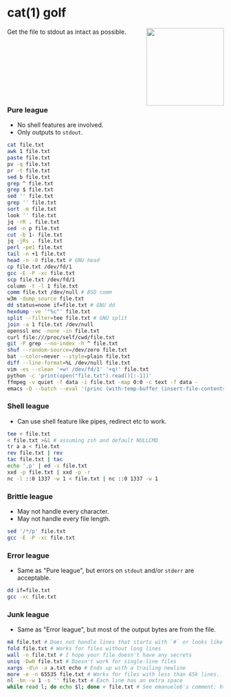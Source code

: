 
# cat(1) golf
<img style="float: right" width="180" src="catgolf.svg">
Get the file to stdout as intact as possible.
<div style="clear: both">

### Pure league

- No shell features are involved.
- Only outputs to `stdout`.


```sh
cat file.txt
awk 1 file.txt
paste file.txt
pv -q file.txt
pr -t file.txt
sed b file.txt
grep ^ file.txt
grep $ file.txt
sed '' file.txt
grep '' file.txt
sort -m file.txt
look '' file.txt
jq -rR . file.txt
sed -n p file.txt
cut -b 1- file.txt
jq -jRs . file.txt
perl -pe1 file.txt
tail -n +1 file.txt
head -n -0 file.txt # GNU head
cp file.txt /dev/fd/1
gcc -E -P -xc file.txt
scp file.txt /dev/fd/1
column -t -l 1 file.txt
comm file.txt /dev/null # BSD comm
w3m -dump_source file.txt
dd status=none if=file.txt # GNU dd
hexdump -ve '"%c"' file.txt
split --filter=tee file.txt # GNU split
join -a 1 file.txt /dev/null
openssl enc -none -in file.txt
curl file:///proc/self/cwd/file.txt
git -P grep --no-index -h ^ file.txt
shuf --random-source=/dev/zero file.txt
bat --color=never --style=plain file.txt
diff --line-format=%L /dev/null file.txt
vim -es --clean '+w! /dev/fd/1' '+q!' file.txt
python -c 'print(open("file.txt").read()[:-1])'
ffmpeg -v quiet -f data -i file.txt -map 0:0 -c text -f data -
emacs -Q --batch --eval '(princ (with-temp-buffer (insert-file-contents "file.txt") (buffer-string)))'
```

### Shell league

- Can use shell feature like pipes, redirect etc to work.

```sh
tee < file.txt
< file.txt >&1 # assuming zsh and default NULLCMD
tr a a < file.txt
rev file.txt | rev
tac file.txt | tac
echo ',p' | ed -s file.txt
xxd -p file.txt | xxd -p -r
nc -l ::0 1337 -w 1 < file.txt | nc ::0 1337 -w 1
```

### Brittle league

- May not handle every character.
- May not handle every file length.

```sh
sed '/*/p' file.txt
gcc -E -P -xc file.txt
```

### Error league

- Same as "Pure league", but errors on `stdout` and/or `stderr` are acceptable.

```sh
dd if=file.txt
gcc -xc file.txt
```

### Junk league

- Same as "Error league", but most of the output bytes are from the file.

```sh
m4 file.txt # Does not handle lines that starts with `#` or looks like definitions.
fold file.txt # Works for files without long lines
wall -n file.txt # I hope your file doesn't have any secrets
uniq -Dw0 file.txt # Doesn't work for single-line files
xargs -d\n -a a.txt echo # Ends up with a trailing newline
more -e -n 65535 file.txt # Works for files with less than 65k lines.
nl -bn -w 1 -s '' file.txt # Each line has an extra space
while read l; do echo $l; done < file.txt # See emanuele6's comment: https://github.com/wader/catgolf/pull/63#issuecomment-2164030897
```
